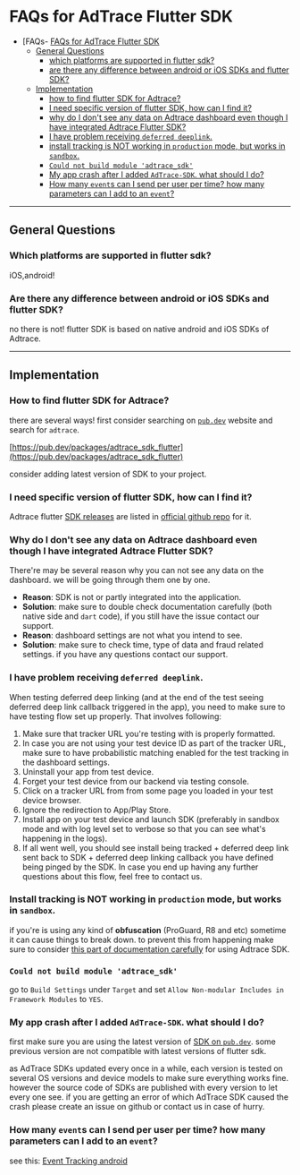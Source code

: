 # FAQs for AdTrace Flutter SDK

- [FAQs- [FAQs for AdTrace Flutter SDK](#faqs-for-adtrace-flutter-sdk)
  - [General Questions](#general-questions)
    - [which platforms are supported in flutter sdk?](#which-platforms-are-supported-in-flutter-sdk)
    - [are there any difference between android or iOS SDKs and flutter SDK?](#are-there-any-difference-between-android-or-ios-sdks-and-flutter-sdk)
  - [Implementation](#implementation)
    - [how to find flutter SDK for Adtrace?](#how-to-find-flutter-sdk-for-adtrace)
    - [I need specific version of flutter SDK, how can I find it?](#i-need-specific-version-of-flutter-sdk-how-can-i-find-it)
    - [why do I don't see any data on Adtrace dashboard even though I have integrated Adtrace Flutter SDK?](#why-do-i-dont-see-any-data-on-adtrace-dashboard-even-though-i-have-integrated-adtrace-flutter-sdk)
    - [I have problem receiving `deferred deeplink`.](#i-have-problem-receiving-deferred-deeplink)
    - [install tracking is NOT working in `production` mode, but works in `sandbox`.](#install-tracking-is-not-working-in-production-mode-but-works-in-sandbox)
    - [`Could not build module 'adtrace_sdk'`](#could-not-build-module-adtrace_sdk)
    - [My app crash after I added `AdTrace-SDK`. what should I do?](#my-app-crash-after-i-added-adtrace-sdk-what-should-i-do)
    - [How many `event`s can I send per user per time? how many parameters can I add to an `event`?](#how-many-events-can-i-send-per-user-per-time-how-many-parameters-can-i-add-to-an-event)
  

---
## General Questions

### Which platforms are supported in flutter sdk?
iOS,android!

### Are there any difference between android or iOS SDKs and flutter SDK?
no there is not! flutter SDK is based on native android and iOS SDKs of Adtrace.


---
## Implementation

### How to find flutter SDK for Adtrace?
there are several ways!
first consider searching on [`pub.dev`](https://pub.dev) website and search for `adtrace`.

[https://pub.dev/packages/adtrace_sdk_flutter](https://pub.dev/packages/adtrace_sdk_flutter)

consider adding latest version of SDK to your project.

### I need specific version of flutter SDK, how can I find it?
Adtrace flutter [SDK releases](https://github.com/adtrace/adtrace_sdk_flutter/releases) are listed in [official github repo](https://github.com/adtrace/adtrace_sdk_flutter) for it.


### Why do I don't see any data on Adtrace dashboard even though I have integrated Adtrace Flutter SDK?
There're may be several reason why you can not see any data on the dashboard. we will be going through them one by one.
- **Reason**: SDK is not or partly integrated into the application.
- **Solution**: make sure to double check documentation carefully (both native side and `dart` code), if you still have the issue contact our support.
- **Reason**: dashboard settings are not what you intend to see.
- **Solution**: make sure to check time, type of data and fraud related settings. if you have any questions contact our support.


### I have problem receiving `deferred deeplink`.
When testing deferred deep linking (and at the end of the test seeing deferred deep link callback triggered in the app), you need to make sure to have testing flow set up properly. That involves following:

1. Make sure that tracker URL you're testing with is properly formatted.
2. In case you are not using your test device ID as part of the tracker URL, make sure to have probabilistic matching enabled for the test tracking in the dashboard settings.
3. Uninstall your app from test device.
4. Forget your test device from our backend via testing console.
5. Click on a tracker URL from from some page you loaded in your test device browser.
6. Ignore the redirection to App/Play Store.
7. Install app on your test device and launch SDK (preferably in sandbox mode and with log level set to verbose so that you can see what's happening in the logs).
8. If all went well, you should see install being tracked + deferred deep link sent back to SDK + deferred deep linking callback you have defined being pinged by the SDK.
In case you end up having any further questions about this flow, feel free to contact us.

### Install tracking is NOT working in `production` mode, but works in `sandbox`.
if you're is using any kind of **obfuscation**  (ProGuard, R8 and etc) sometime it can cause things to break down. to prevent this from happening make sure to consider [this part of documentation carefully](https://github.com/adtrace/adtrace_sdk_flutter#qs-proguard) for using Adtrace SDK.

### `Could not build module 'adtrace_sdk'`
go to `Build Settings` under `Target` and set `Allow Non-modular Includes in Framework Modules` to `YES`.

### My app crash after I added `AdTrace-SDK`. what should I do?
first make sure you are using the latest version of [SDK on `pub.dev`](https://pub.dev/packages/adtrace_sdk_flutter). some previous version are not compatible with latest versions of flutter sdk.

as AdTrace SDKs updated every once in a while, each version is tested on several OS versions and device models to make sure everything works fine. however the source code of SDKs are published with every version to let every one see. if you are getting an error of which AdTrace SDK caused the crash please create an issue on github or contact us in case of hurry. 


### How many `event`s can I send per user per time? how many parameters can I add to an `event`?
see this: [Event Tracking android](../android/android-native-faq-en.md/#how-many-events-per-user-or-per-certain-amount-of-time-you-can-track)


